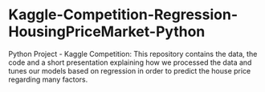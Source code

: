 # Kaggle-Competition-Regression-HousingPriceMarket-Python
Python Project - Kaggle Competition: This repository contains the data, the code and a short presentation explaining how we processed the data and tunes our models based on regression in order to predict the house price regarding many factors.
